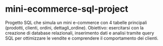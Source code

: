 # mini-ecommerce-sql-project
Progetto SQL che simula un mini e-commerce con 4 tabelle principali (prodotti, clienti, ordini, dettagli_ordine). Obiettivo: esercitarsi con la creazione di database relazionali, inserimento dati e analisi tramite query SQL per ottimizzare le vendite e comprendere il comportamento dei clienti.
